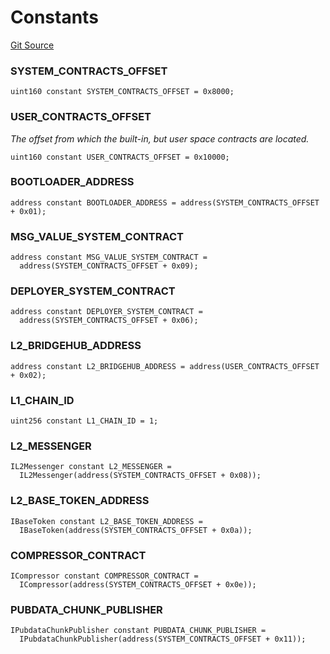 # Constants
[Git Source](https://github.com/matter-labs/zksync-contracts/blob/c6e73735b89a4b474234f6471e326125c9069f15/contracts/l2-contracts/L2ContractHelper.sol)

### SYSTEM_CONTRACTS_OFFSET

```solidity
uint160 constant SYSTEM_CONTRACTS_OFFSET = 0x8000;
```

### USER_CONTRACTS_OFFSET
*The offset from which the built-in, but user space contracts are located.*


```solidity
uint160 constant USER_CONTRACTS_OFFSET = 0x10000;
```

### BOOTLOADER_ADDRESS

```solidity
address constant BOOTLOADER_ADDRESS = address(SYSTEM_CONTRACTS_OFFSET + 0x01);
```

### MSG_VALUE_SYSTEM_CONTRACT

```solidity
address constant MSG_VALUE_SYSTEM_CONTRACT =
  address(SYSTEM_CONTRACTS_OFFSET + 0x09);
```

### DEPLOYER_SYSTEM_CONTRACT

```solidity
address constant DEPLOYER_SYSTEM_CONTRACT =
  address(SYSTEM_CONTRACTS_OFFSET + 0x06);
```

### L2_BRIDGEHUB_ADDRESS

```solidity
address constant L2_BRIDGEHUB_ADDRESS = address(USER_CONTRACTS_OFFSET + 0x02);
```

### L1_CHAIN_ID

```solidity
uint256 constant L1_CHAIN_ID = 1;
```

### L2_MESSENGER

```solidity
IL2Messenger constant L2_MESSENGER =
  IL2Messenger(address(SYSTEM_CONTRACTS_OFFSET + 0x08));
```

### L2_BASE_TOKEN_ADDRESS

```solidity
IBaseToken constant L2_BASE_TOKEN_ADDRESS =
  IBaseToken(address(SYSTEM_CONTRACTS_OFFSET + 0x0a));
```

### COMPRESSOR_CONTRACT

```solidity
ICompressor constant COMPRESSOR_CONTRACT =
  ICompressor(address(SYSTEM_CONTRACTS_OFFSET + 0x0e));
```

### PUBDATA_CHUNK_PUBLISHER

```solidity
IPubdataChunkPublisher constant PUBDATA_CHUNK_PUBLISHER =
  IPubdataChunkPublisher(address(SYSTEM_CONTRACTS_OFFSET + 0x11));
```

